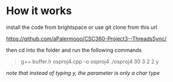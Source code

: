 <h1>How it works</h1>
install the code from brightspace or use git clone from this url

https://github.com/aPalermooo/CSC360-Project3--ThreadsSync/

then cd into the folder and run the following commands

>g++ buffer.h osproj4.cpp -o osproj4
>./osproj4 30 3 2 2 y

*note that instead of typing y, the parameter is only a char type*
